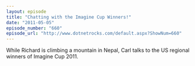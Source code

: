 ```yaml
---
layout: episode
title: "Chatting with the Imagine Cup Winners!"
date: "2011-05-05"
episode_number: "660"
episode_url: "http://www.dotnetrocks.com/default.aspx?ShowNum=660"
---
```


While Richard is climbing a mountain in Nepal, Carl talks to the US regional winners of Imagine Cup 2011.
